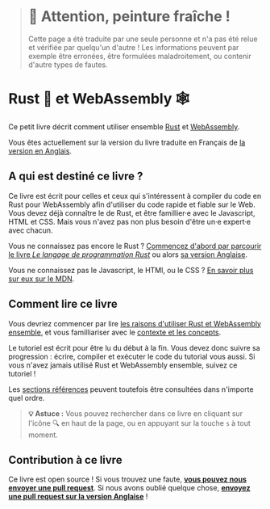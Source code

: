 > # 🚧 Attention, peinture fraîche !
>
> Cette page a été traduite par une seule personne et n'a pas été relue et
> vérifiée par quelqu'un d'autre ! Les informations peuvent par exemple être
> erronées, être formulées maladroitement, ou contenir d'autre types de fautes.

<!--
# Rust 🦀 and WebAssembly 🕸
-->

# Rust 🦀 et WebAssembly 🕸

<!--
This small book describes how to use [Rust][] and [WebAssembly][] together.
-->

Ce petit livre décrit comment utiliser ensemble [Rust][] et [WebAssembly][].

Vous êtes actuellement sur la version du livre traduite en Français de
[la version en Anglais][book-en].

<!--
## Who is this book for?
-->

## A qui est destiné ce livre ?

<!--
This book is for anyone interested in compiling Rust to WebAssembly for fast,
reliable code on the Web. You should know some Rust, and be familiar with
JavaScript, HTML, and CSS. You don't need to be an expert in any of them.
-->

Ce livre est écrit pour celles et ceux qui s'intéressent à compiler du code en
Rust pour WebAssembly afin d'utiliser du code rapide et fiable sur le Web. Vous
devez déjà connaître le de Rust, et être famillier·e avec le Javascript, HTML
et CSS. Mais vous n'avez pas non plus besoin d'être un·e expert·e avec chacun.

<!--
Don't know Rust yet? [Start with *The Rust Programming Language* first.][trpl]
-->

Vous ne connaissez pas encore le Rust ? [Commencez d'abord par parcourir le
livre *Le langage de programmation Rust*][trpl-fr] ou alors [sa version
Anglaise][trpl].

<!--
Don't know JavaScript, HTML, or CSS? [Learn about them on MDN.][mdn]
-->

Vous ne connaissez pas le Javascript, le HTMl, ou le CSS ?
[En savoir plus sur eux sur le MDN][mdn].

<!--
## How to read this book
-->

## Comment lire ce livre

<!--
You should read [the motivation for using Rust and WebAssembly
together][why-rust-wasm], as well as familiarize yourself with the [background
and concepts][background] first.
-->

Vous devriez commencer par lire [les raisons d'utiliser Rust et WebAssembly
ensemble][why-rust-wasm], et vous familliariser avec le [contexte et les
concepts][background].

<!--
The [tutorial][] is written to be read from start to finish. You should follow
along: writing, compiling, and running the tutorial's code yourself. If you
haven't used Rust and WebAssembly together before, do the tutorial!
-->

Le tutoriel est écrit pour être lu du début à la fin. Vous devez donc suivre sa
progression : écrire, compiler et exécuter le code du tutorial vous aussi. Si
vous n'avez jamais utilisé Rust et WebAssembly ensemble, suivez ce tutoriel !

<!--
The [reference sections][reference] may be perused in any order.
-->

Les [sections références][reference] peuvent toutefois être consultées dans
n'importe quel ordre.

<!--
> **💡 Tip:** You can search through this book by clicking on the 🔍 icon at the
> top of the page, or by pressing the `s` key.
-->

> **💡 Astuce :** Vous pouvez rechercher dans ce livre en cliquant sur
> l'icône 🔍 en haut de la page, ou en appuyant sur la touche `s` à tout moment.

<!--
## Contributing to this book
-->

## Contribution à ce livre

<!--
This book is open source! Find a typo? Did we overlook something? [**Send us a
pull request!**][repo]
-->

Ce livre est open source ! Si vous trouvez une faute, [**vous pouvez nous
envoyer une pull request**][repo-fr]. Si nous avons oublié quelque chose,
[**envoyez une pull request sur la version Anglaise**][repo] !

<!--
[Rust]: https://www.rust-lang.org
[WebAssembly]: https://webassembly.org/
[trpl]: https://doc.rust-lang.org/book/
[mdn]: https://developer.mozilla.org/en-US/docs/Learn
[why-rust-wasm]: ./why-rust-and-webassembly.html
[background]: ./background-and-concepts.html
[tutorial]: ./game-of-life/introduction.html
[reference]: ./reference/index.html
[repo]: https://github.com/rustwasm/book
-->

[book-en]: https://rustwasm.github.io/docs/book/
[Rust]: https://www.rust-lang.org
[WebAssembly]: https://webassembly.org/
[trpl]: https://doc.rust-lang.org/book/
[trpl-fr]: https://jimskapt.github.io/rust-book-fr/
[mdn]: https://developer.mozilla.org/en-US/docs/Learn
[why-rust-wasm]: ./why-rust-and-webassembly.html
[background]: ./background-and-concepts.html
[tutorial]: ./game-of-life/introduction.html
[reference]: ./reference/index.html
[repo]: https://github.com/rustwasm/book
[repo-fr]: https://github.com/Jimskapt/rust-wasm-book-fr
